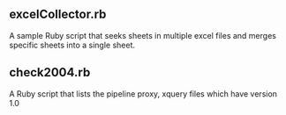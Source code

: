 ## excelCollector.rb
A sample Ruby script that seeks sheets in multiple excel files and merges specific sheets into a single sheet.

## check2004.rb
A Ruby script that lists the pipeline proxy, xquery files which have version 1.0
